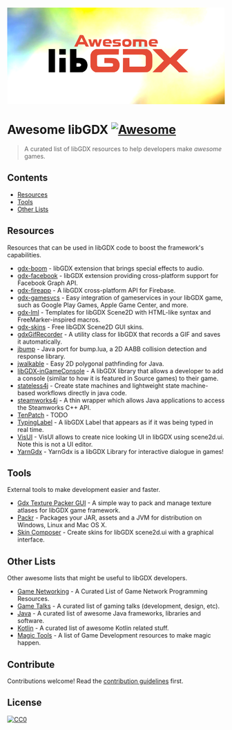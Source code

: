 ![alt text](logo.png "Logo Title Text 1")


# Awesome libGDX [![Awesome](https://awesome.re/badge-flat2.svg)](https://awesome.re)

> A curated list of libGDX resources to help developers make _awesome_ games.


## Contents

- [Resources](#resources)
- [Tools](#tools)
- [Other Lists](#other-lists)


## Resources

Resources that can be used in libGDX code to boost the framework's capabilities.

- [gdx-boom](https://github.com/rafaskb/gdx-boom) - libGDX extension that brings special effects to audio.
- [gdx-facebook](https://github.com/TomGrill/gdx-facebook) - libGDX extension providing cross-platform support for Facebook Graph API.
- [gdx-fireapp](https://github.com/mk-5/gdx-fireapp) - A libGDX cross-platform API for Firebase.
- [gdx-gamesvcs](https://github.com/MrStahlfelge/gdx-gamesvcs) - Easy integration of gameservices in your libGDX game, such as Google Play Games, Apple Game Center, and more.
- [gdx-lml](https://github.com/czyzby/gdx-lml/tree/master/lml) - Templates for libGDX Scene2D with HTML-like syntax and FreeMarker-inspired macros.
- [gdx-skins](https://github.com/czyzby/gdx-skins) - Free libGDX Scene2D GUI skins.
- [gdxGifRecorder](https://github.com/Anuken/GDXGifRecorder) - A utility class for libGDX that records a GIF and saves it automatically.
- [jbump](https://github.com/implicit-invocation/jbump) - Java port for bump.lua, a 2D AABB collision detection and response library.
- [jwalkable](https://github.com/implicit-invocation/jwalkable) - Easy 2D polygonal pathfinding for Java.
- [libGDX-inGameConsole](https://github.com/StrongJoshua/libGDX-inGameConsole) - A libGDX library that allows a developer to add a console (similar to how it is featured in Source games) to their game.
- [stateless4j](https://github.com/oxo42/stateless4j) - Create state machines and lightweight state machine-based workflows directly in java code.
- [steamworks4j](https://github.com/code-disaster/steamworks4j) - A thin wrapper which allows Java applications to access the Steamworks C++ API.
- [TenPatch](https://github.com/raeleus/TenPatch) - TODO
- [TypingLabel](https://github.com/rafaskb/typing-label) - A libGDX Label that appears as if it was being typed in real time.
- [VisUI](https://github.com/kotcrab/vis-ui) - VisUI allows to create nice looking UI in libGDX using scene2d.ui. Note this is not a UI editor.
- [YarnGdx](https://github.com/kyperbelt/YarnGdx) - YarnGdx is a libGDX Library for interactive dialogue in games!


## Tools

External tools to make development easier and faster.

- [Gdx Texture Packer GUI](https://github.com/crashinvaders/gdx-texture-packer-gui) - A simple way to pack and manage texture atlases for libGDX game framework.
- [Packr](https://github.com/libGDX/packr) - Packages your JAR, assets and a JVM for distribution on Windows, Linux and Mac OS X.
- [Skin Composer](https://github.com/raeleus/skin-composer) - Create skins for libGDX scene2d.ui with a graphical interface.


## Other Lists

Other awesome lists that might be useful to libGDX developers.

- [Game Networking](https://github.com/MFatihMAR/Awesome-Game-Networking) - A Curated List of Game Network Programming Resources.
- [Game Talks](https://github.com/hzoo/awesome-gametalks) - A curated list of gaming talks (development, design, etc).
- [Java](https://github.com/akullpp/awesome-java) - A curated list of awesome Java frameworks, libraries and software.
- [Kotlin](https://github.com/KotlinBy/awesome-kotlin) - A curated list of awesome Kotlin related stuff.
- [Magic Tools](https://github.com/ellisonleao/magictools) - A list of Game Development resources to make magic happen.


## Contribute

Contributions welcome! Read the [contribution guidelines](contributing.md) first.


## License

[![CC0](https://mirrors.creativecommons.org/presskit/buttons/88x31/svg/cc-zero.svg)](https://creativecommons.org/publicdomain/zero/1.0)
